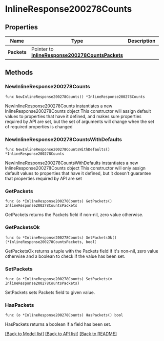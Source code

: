 # InlineResponse200278Counts

## Properties

Name | Type | Description | Notes
------------ | ------------- | ------------- | -------------
**Packets** | Pointer to [**InlineResponse200278CountsPackets**](InlineResponse200278CountsPackets.md) |  | [optional] 

## Methods

### NewInlineResponse200278Counts

`func NewInlineResponse200278Counts() *InlineResponse200278Counts`

NewInlineResponse200278Counts instantiates a new InlineResponse200278Counts object
This constructor will assign default values to properties that have it defined,
and makes sure properties required by API are set, but the set of arguments
will change when the set of required properties is changed

### NewInlineResponse200278CountsWithDefaults

`func NewInlineResponse200278CountsWithDefaults() *InlineResponse200278Counts`

NewInlineResponse200278CountsWithDefaults instantiates a new InlineResponse200278Counts object
This constructor will only assign default values to properties that have it defined,
but it doesn't guarantee that properties required by API are set

### GetPackets

`func (o *InlineResponse200278Counts) GetPackets() InlineResponse200278CountsPackets`

GetPackets returns the Packets field if non-nil, zero value otherwise.

### GetPacketsOk

`func (o *InlineResponse200278Counts) GetPacketsOk() (*InlineResponse200278CountsPackets, bool)`

GetPacketsOk returns a tuple with the Packets field if it's non-nil, zero value otherwise
and a boolean to check if the value has been set.

### SetPackets

`func (o *InlineResponse200278Counts) SetPackets(v InlineResponse200278CountsPackets)`

SetPackets sets Packets field to given value.

### HasPackets

`func (o *InlineResponse200278Counts) HasPackets() bool`

HasPackets returns a boolean if a field has been set.


[[Back to Model list]](../README.md#documentation-for-models) [[Back to API list]](../README.md#documentation-for-api-endpoints) [[Back to README]](../README.md)


